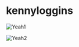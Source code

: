 # kennyloggins

![Yeah1](https://www.discogs.com/release/13399729-Billy-Joel-The-Downeaster-Alexa-And-So-It-Goes/image/SW1hZ2U6MzkzMTA3Nzk=)

![Yeah2](https://media3.giphy.com/media/3o6EhQcCZmb1dMg3ug/200.gif)
